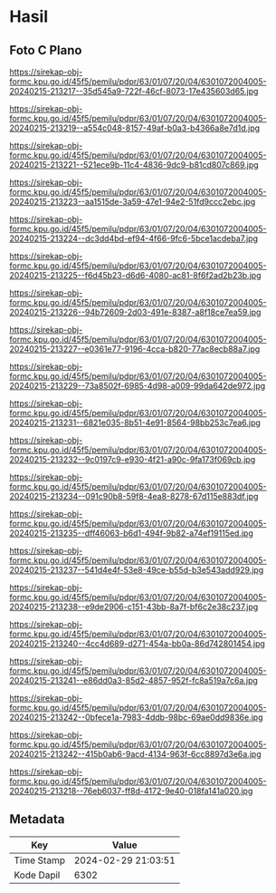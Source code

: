 # Hasil

## Foto C Plano

https://sirekap-obj-formc.kpu.go.id/45f5/pemilu/pdpr/63/01/07/20/04/6301072004005-20240215-213217--35d545a9-722f-46cf-8073-17e435603d65.jpg

https://sirekap-obj-formc.kpu.go.id/45f5/pemilu/pdpr/63/01/07/20/04/6301072004005-20240215-213219--a554c048-8157-49af-b0a3-b4366a8e7d1d.jpg

https://sirekap-obj-formc.kpu.go.id/45f5/pemilu/pdpr/63/01/07/20/04/6301072004005-20240215-213221--521ece9b-11c4-4836-9dc9-b81cd807c869.jpg

https://sirekap-obj-formc.kpu.go.id/45f5/pemilu/pdpr/63/01/07/20/04/6301072004005-20240215-213223--aa1515de-3a59-47e1-94e2-51fd9ccc2ebc.jpg

https://sirekap-obj-formc.kpu.go.id/45f5/pemilu/pdpr/63/01/07/20/04/6301072004005-20240215-213224--dc3dd4bd-ef94-4f66-9fc6-5bce1acdeba7.jpg

https://sirekap-obj-formc.kpu.go.id/45f5/pemilu/pdpr/63/01/07/20/04/6301072004005-20240215-213225--f6d45b23-d6d6-4080-ac81-8f6f2ad2b23b.jpg

https://sirekap-obj-formc.kpu.go.id/45f5/pemilu/pdpr/63/01/07/20/04/6301072004005-20240215-213226--94b72609-2d03-491e-8387-a8f18ce7ea59.jpg

https://sirekap-obj-formc.kpu.go.id/45f5/pemilu/pdpr/63/01/07/20/04/6301072004005-20240215-213227--e0361e77-9196-4cca-b820-77ac8ecb88a7.jpg

https://sirekap-obj-formc.kpu.go.id/45f5/pemilu/pdpr/63/01/07/20/04/6301072004005-20240215-213229--73a8502f-6985-4d98-a009-99da642de972.jpg

https://sirekap-obj-formc.kpu.go.id/45f5/pemilu/pdpr/63/01/07/20/04/6301072004005-20240215-213231--6821e035-8b51-4e91-8564-98bb253c7ea6.jpg

https://sirekap-obj-formc.kpu.go.id/45f5/pemilu/pdpr/63/01/07/20/04/6301072004005-20240215-213232--9c0197c9-e930-4f21-a90c-9fa173f069cb.jpg

https://sirekap-obj-formc.kpu.go.id/45f5/pemilu/pdpr/63/01/07/20/04/6301072004005-20240215-213234--091c90b8-59f8-4ea8-8278-67d115e883df.jpg

https://sirekap-obj-formc.kpu.go.id/45f5/pemilu/pdpr/63/01/07/20/04/6301072004005-20240215-213235--dff46063-b6d1-494f-9b82-a74ef19115ed.jpg

https://sirekap-obj-formc.kpu.go.id/45f5/pemilu/pdpr/63/01/07/20/04/6301072004005-20240215-213237--541d4e4f-53e8-49ce-b55d-b3e543add929.jpg

https://sirekap-obj-formc.kpu.go.id/45f5/pemilu/pdpr/63/01/07/20/04/6301072004005-20240215-213238--e9de2906-c151-43bb-8a7f-bf6c2e38c237.jpg

https://sirekap-obj-formc.kpu.go.id/45f5/pemilu/pdpr/63/01/07/20/04/6301072004005-20240215-213240--4cc4d689-d271-454a-bb0a-86d742801454.jpg

https://sirekap-obj-formc.kpu.go.id/45f5/pemilu/pdpr/63/01/07/20/04/6301072004005-20240215-213241--e86dd0a3-85d2-4857-952f-fc8a519a7c6a.jpg

https://sirekap-obj-formc.kpu.go.id/45f5/pemilu/pdpr/63/01/07/20/04/6301072004005-20240215-213242--0bfece1a-7983-4ddb-98bc-69ae0dd9836e.jpg

https://sirekap-obj-formc.kpu.go.id/45f5/pemilu/pdpr/63/01/07/20/04/6301072004005-20240215-213242--415b0ab6-9acd-4134-963f-6cc8897d3e6a.jpg

https://sirekap-obj-formc.kpu.go.id/45f5/pemilu/pdpr/63/01/07/20/04/6301072004005-20240215-213218--76eb6037-ff8d-4172-9e40-018fa141a020.jpg


## Metadata

| Key        | Value               |
| ---------- | ------------------- |
| Time Stamp | 2024-02-29 21:03:51 |
| Kode Dapil | 6302                |



